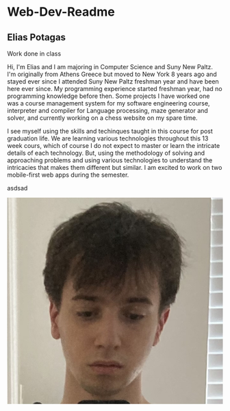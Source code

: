 # Web-Dev-Readme
## Elias Potagas
Work done in class

Hi, I'm Elias and I am majoring in Computer Science and Suny New Paltz.
I'm originally from Athens Greece but moved to New York 8 years ago and stayed ever since 
I attended Suny New Paltz freshman year and have been here ever since. My programming experience started freshman year, had no programming knowledge before then.
Some projects I have worked one was a course management system for my software engineering course, interpreter and compiler for Language processing, maze generator and solver, and currently working on a chess website on my spare time.

I see myself using the skills and techinques taught in this course for post graduation life. We are learning various technologies throughout this 13 week cours, which of course I do not expect to master or learn the intricate details of each technology. But, using the methodology of solving and approaching problems and using various technologies to understand the intricacies that makes them different but similar. I am excited to work on two mobile-first web apps during the semester. 

asdsad

![selfie](selfie.jpg)